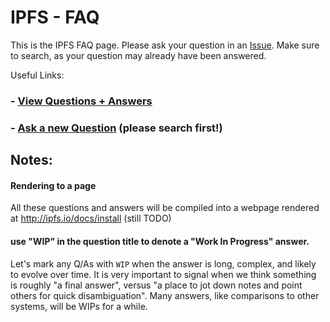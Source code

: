 # IPFS - FAQ

This is the IPFS FAQ page. Please ask your question in an [Issue](https://github.com/ipfs/faq/issues). Make sure to search, as your question may already have been answered.

Useful Links:
### - [View Questions + Answers](https://github.com/ipfs/faq/issues)
### - [Ask a new Question](https://github.com/ipfs/faq/issues/new) (please search first!)


## Notes:

#### Rendering to a page

All these questions and answers will be compiled into a webpage rendered at http://ipfs.io/docs/install (still TODO)

#### use "WIP" in the question title to denote a "Work In Progress" answer.

Let's mark any Q/As with `WIP` when the answer is long, complex, and likely to evolve over time. It is very important to signal when we think something is roughly "a final answer", versus "a place to jot down notes and point others for quick disambiguation". Many answers, like comparisons to other systems, will be WIPs for a while.
